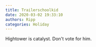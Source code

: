 ```yaml
---
title: Trailerschoolkid
date: 2020-03-02 19:33:10
authors: Ripp
categories: Holiday
---
```


 Hightower is catalyst.
Don't vote for him.